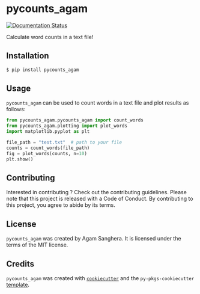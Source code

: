 # pycounts_agam
[![Documentation Status](https://readthedocs.org/projects/pycounts-agam/badge/?version=latest)](https://pycounts-agam.readthedocs.io/en/latest/?badge=latest)

Calculate word counts in a text file!

## Installation

```bash
$ pip install pycounts_agam
```

## Usage

`pycounts_agam` can be used to count words in a text file and plot results
as follows:

```python
from pycounts_agam.pycounts_agam import count_words
from pycounts_agam.plotting import plot_words
import matplotlib.pyplot as plt

file_path = "test.txt"  # path to your file
counts = count_words(file_path)
fig = plot_words(counts, n=10)
plt.show()
```

## Contributing

Interested in contributing ? Check out the contributing guidelines. Please note that this project is released with a Code of Conduct. By contributing to this project, you agree to abide by its terms.

## License

`pycounts_agam` was created by Agam Sanghera. It is licensed under the terms of the MIT license.

## Credits

`pycounts_agam` was created with [`cookiecutter`](https://cookiecutter.readthedocs.io/en/latest/) and the `py-pkgs-cookiecutter` [template](https://github.com/py-pkgs/py-pkgs-cookiecutter).
